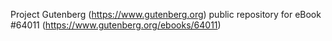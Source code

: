 Project Gutenberg (https://www.gutenberg.org) public repository for eBook #64011 (https://www.gutenberg.org/ebooks/64011)
